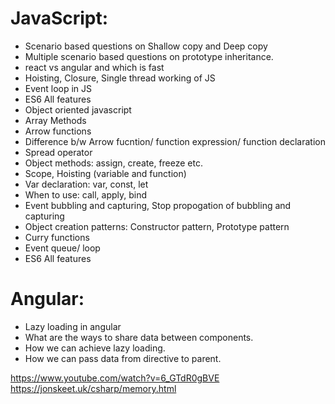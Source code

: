 # JavaScript:
* Scenario based questions on Shallow copy and Deep copy
* Multiple scenario based questions on prototype inheritance.
* react vs angular and which is fast
* Hoisting, Closure, Single thread working of JS
* Event loop in JS
* ES6 All features
* Object oriented javascript
* Array Methods
* Arrow functions
* Difference b/w Arrow fucntion/ function expression/ function declaration
* Spread operator
* Object methods: assign, create, freeze etc.
* Scope, Hoisting (variable and function)
* Var declaration: var, const, let
* When to use: call, apply, bind
* Event bubbling and capturing, Stop propogation of bubbling and capturing
* Object creation patterns: Constructor pattern, Prototype pattern
* Curry functions
* Event queue/ loop
* ES6 All features
 
# Angular:
* Lazy loading in angular
* What are the ways to share data between components.
* How we can achieve lazy loading.
* How we can pass data from directive to parent.


https://www.youtube.com/watch?v=6_GTdR0gBVE
https://jonskeet.uk/csharp/memory.html

